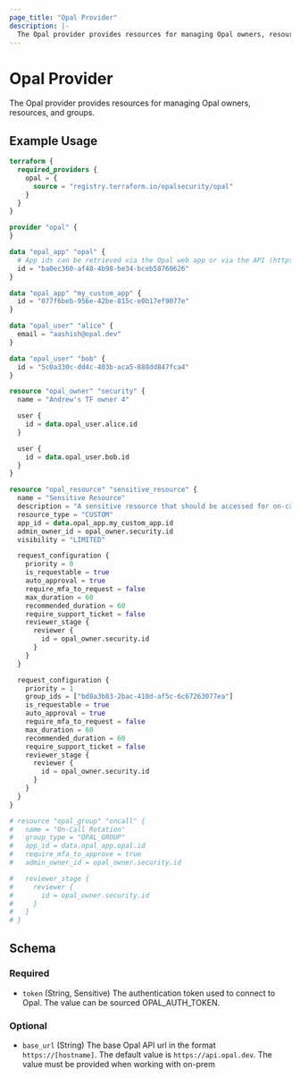 ```yaml
---
page_title: "Opal Provider"
description: |-
  The Opal provider provides resources for managing Opal owners, resources, and groups.
---
```


# Opal Provider

The Opal provider provides resources for managing Opal owners, resources, and groups.

## Example Usage

```terraform
terraform {
  required_providers {
    opal = {
      source = "registry.terraform.io/opalsecurity/opal"
    }
  }
}

provider "opal" {
}

data "opal_app" "opal" {
  # App ids can be retrieved via the Opal web app or via the API (https://docs.opal.dev/reference/getapps)
  id = "ba0ec360-af48-4b98-be34-bceb58760626"
}

data "opal_app" "my_custom_app" {
  id = "077f6beb-956e-42be-815c-e0b17ef9077e"
}

data "opal_user" "alice" {
  email = "aashish@opal.dev"
}

data "opal_user" "bob" {
  id = "5c0a330c-dd4c-403b-aca5-888dd847fca4"
}

resource "opal_owner" "security" {
  name = "Andrew's TF owner 4"

  user {
    id = data.opal_user.alice.id
  }

  user {
    id = data.opal_user.bob.id
  }
}

resource "opal_resource" "sensitive_resource" {
  name = "Sensitive Resource"
  description = "A sensitive resource that should be accessed for on-call only."
  resource_type = "CUSTOM"
  app_id = data.opal_app.my_custom_app.id
  admin_owner_id = opal_owner.security.id
  visibility = "LIMITED"

  request_configuration {
    priority = 0
    is_requestable = true
    auto_approval = true
    require_mfa_to_request = false
    max_duration = 60
    recommended_duration = 60
    require_support_ticket = false
    reviewer_stage {
      reviewer {
        id = opal_owner.security.id
      }
    }
  }

  request_configuration {
    priority = 1
    group_ids = ["bd8a3b83-2bac-410d-af5c-6c67263077ea"]
    is_requestable = true
    auto_approval = true
    require_mfa_to_request = false
    max_duration = 60
    recommended_duration = 60
    require_support_ticket = false
    reviewer_stage {
      reviewer {
        id = opal_owner.security.id
      }
    }
  }
}

# resource "opal_group" "oncall" {
#   name = "On-Call Rotation"
#   group_type = "OPAL_GROUP"
#   app_id = data.opal_app.opal.id
#   require_mfa_to_approve = true
#   admin_owner_id = opal_owner.security.id

#   reviewer_stage {
#     reviewer {
#       id = opal_owner.security.id
#     }
#   }
# }
```

<!-- schema generated by tfplugindocs -->
## Schema

### Required

- `token` (String, Sensitive) The authentication token used to connect to Opal. The value can be sourced OPAL_AUTH_TOKEN.

### Optional

- `base_url` (String) The base Opal API url in the format `https://[hostname]`. The default value is `https://api.opal.dev`. The value must be provided when working with on-prem
